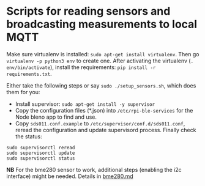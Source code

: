 # Scripts for reading sensors and broadcasting measurements to local MQTT

Make sure virtualenv is installed: `sudo apt-get install virtualenv`. Then go `virtualenv -p python3 env` to create one. After activating the virtualenv (`. env/bin/activate`), install the requirements: `pip install -r requirements.txt`.

Either take the following steps or say `sudo ./setup_sensors.sh`, which does them for you:

- Install supervisor: `sudo apt-get install -y supervisor`
- Copy the configuration files (*.json) into `/etc/rpi-ble-services` for the Node bleno app to find and use.
- Copy `sds011.conf.example` to `/etc/supervisor/conf.d/sds011.conf`, reread the configuration and update supervisord process. Finally check the status:

```
sudo supervisorctl reread
sudo supervisorctl update
sudo supervisorctl status
```
**NB** For the bme280 sensor to work, additional steps (enabling the i2c interface) might be needed. Details in [bme280.md](bme280.md)
